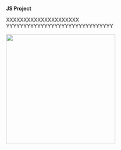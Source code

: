 <strong>JS Project</strong>

XXXXXXXXXXXXXXXXXXXXX  <br>
YYYYYYYYYYYYYYYYYYYYYYYYYYYYYYY

<img src="https://user-images.githubusercontent.com/89632347/139389569-8b824578-dc3b-4a17-b22f-98736a9f44aa.png" width="300">
